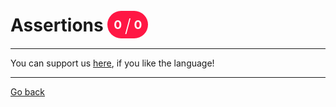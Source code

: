 # Assertions <span style="background-color: #FF1744; color: #FFFFFF; padding: 10px; border-radius: 100px; font-size: 19.2px; vertical-align: top;">0 <span style="font-size: 28.799999999999997px; vertical-align: middle; font-weight: 300;">/</span> 0</span>


_____
You can support us [here](https://www.buymeacoffee.com/hurx), if you like the language!
_____
[Go back](../readme.md#1)